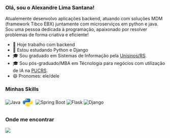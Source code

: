 ### Olá, sou o Alexandre Lima Santana!
Atualemente desenvolvo aplicações backend, atuando com soluções MDM (framework Tibco EBX) juntamente com microserviços em python e java.
Sou uma pessoa dedicada à programação, apaixonado por resolver problemas de forma criativa e eficiente!

- 💼 Hoje trabalho com backend
- 🌱 Estou estudando Python e Django
- 🎓 Sou graduado em Sistemas de Informação pela <a href="https://www.unisinos.br/">Unisinos/RS</a>.
- 🎓 Sou pós-graduado/MBA em Técnologia para negócios com utilização de IA na <a href="https://www.pucrs.br/">PUCRS</a>.
- 😄 Pronomes: ele/dele

<h3>Minhas Skills</h3>
<div style="display: inline_block">
  <img align="center" alt="Java" height="30" width="40" src="https://raw.githubusercontent.com/jmnote/z-icons/master/svg/java.svg">
  <img align="center" alt="Python" height="30" width="40" src="https://raw.githubusercontent.com/devicons/devicon/master/icons/python/python-original.svg">
  <img align="center" alt="Spring Boot" height="30" width="130" src="https://img.shields.io/badge/SpringBoot-6DB33F?style=flat-square&logo=Spring&logoColor=white">
  <img align="center" alt="Flask" height="30" width="100" src="https://img.shields.io/badge/flask-%23000.svg?style=for-the-badge&logo=flask&logoColor=white">
  <img align="center" alt="Django" height="30" width="100" src="https://img.shields.io/badge/django-%23092E20.svg?style=for-the-badge&logo=django&logoColor=white">
<!--  Fonte: https://github.com/Ileriayo/markdown-badges -->  
</div>

  
  ##
  <h3>Onde me encontrar</h3>
<div> 
<!--   <a href="https://www.youtube.com/channel/UC_-uuuZbY0AAt9CViNzvc-Q" target="_blank"><img src="https://img.shields.io/badge/YouTube-FF0000?style=for-the-badge&logo=youtube&logoColor=white" target="_blank"></a>
  <a href="https://instagram.com/rafaballerini" target="_blank"><img src="https://img.shields.io/badge/-Instagram-%23E4405F?style=for-the-badge&logo=instagram&logoColor=white" target="_blank"></a>
 	<a href="https://www.twitch.tv/rafaballerinii" target="_blank"><img src="https://img.shields.io/badge/Twitch-9146FF?style=for-the-badge&logo=twitch&logoColor=white" target="_blank"></a>
 <a href="https://discord.gg/wagxzStdcR" target="_blank"><img src="https://img.shields.io/badge/Discord-7289DA?style=for-the-badge&logo=discord&logoColor=white" target="_blank"></a> 
  <a href = "mailto:contatorafaballerini@gmail.com"><img src="https://img.shields.io/badge/-Gmail-%23333?style=for-the-badge&logo=gmail&logoColor=white" target="_blank"></a> -->
  <a href="https://www.linkedin.com/in/alexandrelsantana/" target="_blank"><img src="https://img.shields.io/badge/-LinkedIn-%230077B5?style=for-the-badge&logo=linkedin&logoColor=white" target="_blank"></a> 
  
</div>

